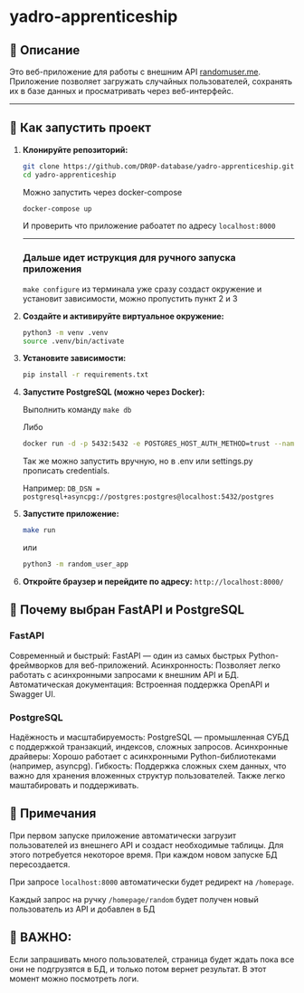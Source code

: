 # yadro-apprenticeship

## 📖 Описание 

Это веб-приложение для работы с внешним API [randomuser.me](https://randomuser.me/). Приложение позволяет загружать случайных пользователей, сохранять их в базе данных и просматривать через веб-интерфейс.

---

## 🚀 Как запустить проект

1. **Клонируйте репозиторий:**
    ```sh
    git clone https://github.com/DR0P-database/yadro-apprenticeship.git
    cd yadro-apprenticeship
    ```
    Можно запустить через docker-compose 
    ```sh
    docker-compose up
    ```
    И проверить что приложение рабоатет по адресу ```localhost:8000```

    ---
   ### Дальше идет иструкция для ручного запуска приложения

   ```make configure``` из терминала уже сразу создаст окружение и установит зависимости, можно пропустить пункт 2 и 3
2. **Создайте и активируйте виртуальное окружение:**
    ```sh
    python3 -m venv .venv
    source .venv/bin/activate
    ```
3. **Установите зависимости:**
    ```sh
    pip install -r requirements.txt
    ```
4. **Запустите PostgreSQL (можно через Docker):**
    
    Выполнить команду ```make db```
    
    Либо
    ```sh
    docker run -d -p 5432:5432 -e POSTGRES_HOST_AUTH_METHOD=trust --name db-random-user postgres:15
    ```
    Так же можно запустить вручную, но в .env или settings.py прописать credentials. 
    
    Например: ```DB_DSN = postgresql+asyncpg://postgres:postgres@localhost:5432/postgres```

5. **Запустите приложение:**
    ```sh
    make run 
    ```
    или
    ```sh 
    python3 -m random_user_app
    ```
6. **Откройте браузер и перейдите по адресу:** ```http://localhost:8000/```


## 🎯 Почему выбран FastAPI и PostgreSQL
### FastAPI
Современный и быстрый: FastAPI — один из самых быстрых Python-фреймворков для веб-приложений.
Асинхронность: Позволяет легко работать с асинхронными запросами к внешним API и БД.
Автоматическая документация: Встроенная поддержка OpenAPI и Swagger UI.
### PostgreSQL
Надёжность и масштабируемость: PostgreSQL — промышленная СУБД с поддержкой транзакций, индексов, сложных запросов.
Асинхронные драйверы: Хорошо работает с асинхронными Python-библиотеками (например, asyncpg).
Гибкость: Поддержка сложных схем данных, что важно для хранения вложенных структур пользователей. Также легко маштабировать и поддерживать.

## 📌 Примечания
При первом запуске приложение автоматически загрузит пользователей из внешнего API и создаст необходимые таблицы. Для этого потребуется некоторое время. При каждом новом запуске БД пересоздается.

При запросе ```localhost:8000``` автоматически будет редирект на ```/homepage```.

Каждый запрос на ручку ```/homepage/random``` будет получен новый пользователь из API и добавлен в БД
## 🚨 ВАЖНО: 
Если запрашивать много пользователей, страница будет ждать пока все они не подгрузятся в БД, и только потом вернет результат. В этот момент можно посмотреть логи.
